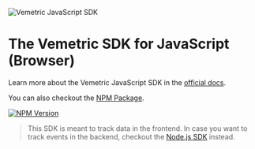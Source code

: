 ![Vemetric JavaScript SDK](https://github.com/user-attachments/assets/4e7d552c-89c1-44eb-9890-26255c012672)


# The Vemetric SDK for JavaScript (Browser)

Learn more about the Vemetric JavaScript SDK in the [official docs](https://vemetric.com/docs/sdks/javascript).

You can also checkout the [NPM Package](https://www.npmjs.com/package/@vemetric/web).

[![NPM Version](https://img.shields.io/npm/v/%40vemetric%2Fweb)](https://www.npmjs.com/package/@vemetric/web)

> This SDK is meant to track data in the frontend. In case you want to track events in the backend, checkout the [Node.js SDK](https://github.com/vemetric/vemetric-node) instead.
